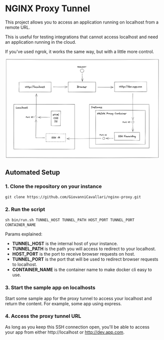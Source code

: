 # NGINX Proxy Tunnel

This project allows you to access an application running on localhost from a remote URL. 

This is useful for testing integrations that cannot access localhost and need an application running in the cloud.

If you've used ngrok, it works the same way, but with a little more control.

![Architecture](/architecture.png?raw=true "Architecture")

## Automated Setup

###  1. Clone the repository on your instance

```
git clone https://github.com/GiovanniCavallari/nginx-proxy.git
```

### 2. Run the script

```
sh bin/run.sh TUNNEL_HOST TUNNEL_PATH HOST_PORT TUNNEL_PORT CONTAINER_NAME
```

Params explained:
- **TUNNEL_HOST** is the internal host of your instance.
- **TUNNEL_PATH** is the path you will access to redirect to your localhost.
- **HOST_PORT** is the port to receive browser requests on host.
- **TUNNEL_PORT** is the port that will be used to redirect browser requests to localhost.
- **CONTAINER_NAME** is the container name to make docker cli easy to use.

### 3. Start the sample app on localhosts

Start some sample app for the proxy tunnel to access your localhost and return the content. For example, some app using express.

### 4. Access the proxy tunnel URL

As long as you keep this SSH connection open, you'll be able to access your app from either http://localhost or http://dev.app.com.